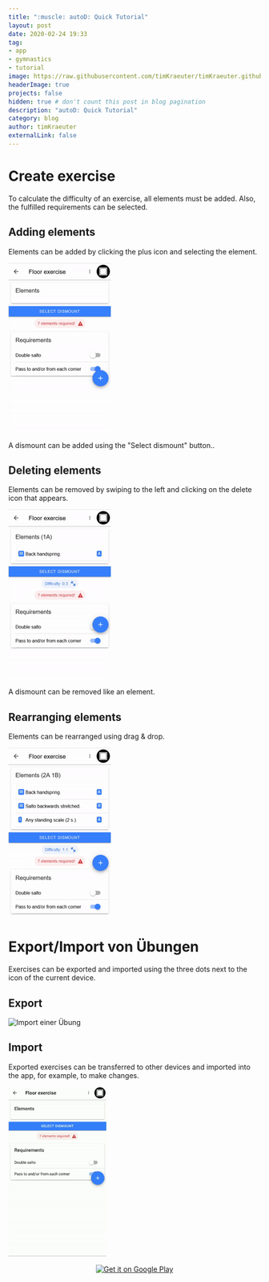 ```yaml
---
title: ":muscle: autoD: Quick Tutorial"
layout: post
date: 2020-02-24 19:33
tag:
- app
- gymnastics
- tutorial
image: https://raw.githubusercontent.com/timKraeuter/timKraeuter.github.io/master/assets/images/playstore_icon.png
headerImage: true
projects: false
hidden: true # don't count this post in blog pagination
description: "autoD: Quick Tutorial"
category: blog
author: timKraeuter
externalLink: false
---
```


# Create exercise
To calculate the difficulty of an exercise, all elements must be added. Also, the fulfilled requirements can be selected.
## Adding elements
Elements can be added by clicking the plus icon and selecting the element.

![Element addition](https://raw.githubusercontent.com/timKraeuter/timKraeuter.github.io/master/assets/images/tutorial/add_en.gif)

A dismount can be added using the "Select dismount" button..

## Deleting elements
Elements can be removed by swiping to the left and clicking on the delete icon that appears.

![Element deletion](https://raw.githubusercontent.com/timKraeuter/timKraeuter.github.io/master/assets/images/tutorial/delete_en.gif)

A dismount can be removed like an element.

## Rearranging elements
Elements can be rearranged  using drag & drop.

![Element rearrangement](https://raw.githubusercontent.com/timKraeuter/timKraeuter.github.io/master/assets/images/tutorial/sort_en.gif)

# Export/Import von Übungen
Exercises can be exported and imported using the three dots next to the icon of the current device.
## Export
![Import einer Übung](https://raw.githubusercontent.com/timKraeuter/timKraeuter.github.io/master/assets/images/tutorial/export_en.gif)

## Import
Exported exercises can be transferred to other devices and imported into the app, for example, to make changes.

![Import of an exercise](https://raw.githubusercontent.com/timKraeuter/timKraeuter.github.io/master/assets/images/tutorial/import_en.gif)

<div class="breaker"></div>

<div style="text-align:center">
<a href='https://play.google.com/store/apps/details?id=de.tk.autoD&pcampaignid=pcampaignidMKT-Other-global-all-co-prtnr-py-PartBadge-Mar2515-1'><img alt='Get it on Google Play' src='https://play.google.com/intl/en_us/badges/static/images/badges/en_badge_web_generic.png'/></a>
</div>
